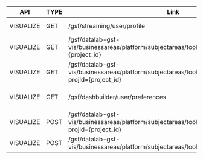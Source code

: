 ﻿| API       | TYPE | Link                                                                                                       | Description                     |
|-----------|------|------------------------------------------------------------------------------------------------------------|---------------------------------|
| VISUALIZE | GET  | /gsf/streaming/user/profile                                                                                | To get the user profile         |
| VISUALIZE | GET  | /gsf/datalab-gsf-vis/businessareas/platform/subjectareas/tools/proxy/documents?projId={project_id}         | API to get all documents        |
| VISUALIZE | GET  | /gsf/datalab-gsf-vis/businessareas/platform/subjectareas/tools/proxy/document/{doc_id}?projId={project_id} | API to get document by doc id   |
| VISUALIZE | GET  | /gsf/dashbuilder/user/preferences                                                                          | API to get document preferences |
| VISUALIZE | POST | /gsf/datalab-gsf-vis/businessareas/platform/subjectareas/tools/proxy/document/{doc_id}?projId={project_id} | API to save a doc               |
| VISUALIZE | POST | /gsf/datalab-gsf-vis/businessareas/platform/subjectareas/tools/vcubes/4201/timeseries                      | jobs cube timeseries            |
